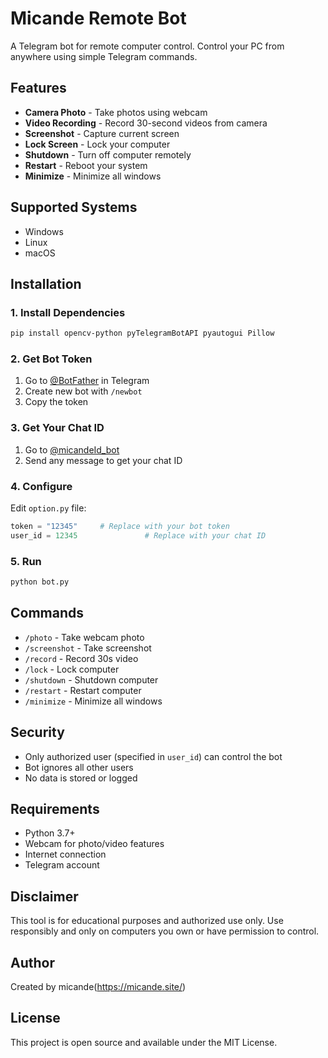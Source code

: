 # Micande Remote Bot

A Telegram bot for remote computer control. Control your PC from anywhere using simple Telegram commands.

## Features

- **Camera Photo** - Take photos using webcam
- **Video Recording** - Record 30-second videos from camera  
-  **Screenshot** - Capture current screen
- **Lock Screen** - Lock your computer
- **Shutdown** - Turn off computer remotely
-  **Restart** - Reboot your system
- **Minimize** - Minimize all windows

## Supported Systems

-  Windows
-  Linux  
-  macOS

## Installation

### 1. Install Dependencies
```bash
pip install opencv-python pyTelegramBotAPI pyautogui Pillow
```

### 2. Get Bot Token
1. Go to [@BotFather](https://t.me/BotFather) in Telegram
2. Create new bot with `/newbot`
3. Copy the token

### 3. Get Your Chat ID
1. Go to [@micandeId_bot](https://t.me/micandeId_bot)
2. Send any message to get your chat ID

### 4. Configure
Edit `option.py` file:
```python
token = "12345"     # Replace with your bot token
user_id = 12345               # Replace with your chat ID
```

### 5. Run
```bash
python bot.py
```

## Commands

- `/photo` - Take webcam photo
- `/screenshot` - Take screenshot
- `/record` - Record 30s video
- `/lock` - Lock computer
- `/shutdown` - Shutdown computer
- `/restart` - Restart computer
- `/minimize` - Minimize all windows

## Security

- Only authorized user (specified in `user_id`) can control the bot
- Bot ignores all other users
- No data is stored or logged

## Requirements

- Python 3.7+
- Webcam for photo/video features
- Internet connection
- Telegram account

## Disclaimer

This tool is for educational purposes and authorized use only. Use responsibly and only on computers you own or have permission to control.

## Author

Created by micande(https://micande.site/)

## License

This project is open source and available under the MIT License.
